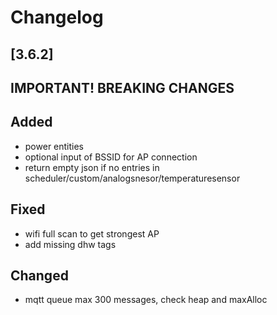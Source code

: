 # Changelog

## [3.6.2]

## **IMPORTANT! BREAKING CHANGES**

## Added

- power entities
- optional input of BSSID for AP connection
- return empty json if no entries in scheduler/custom/analogsnesor/temperaturesensor

## Fixed

- wifi full scan to get strongest AP
- add missing dhw tags

## Changed

- mqtt queue max 300 messages, check heap and maxAlloc

